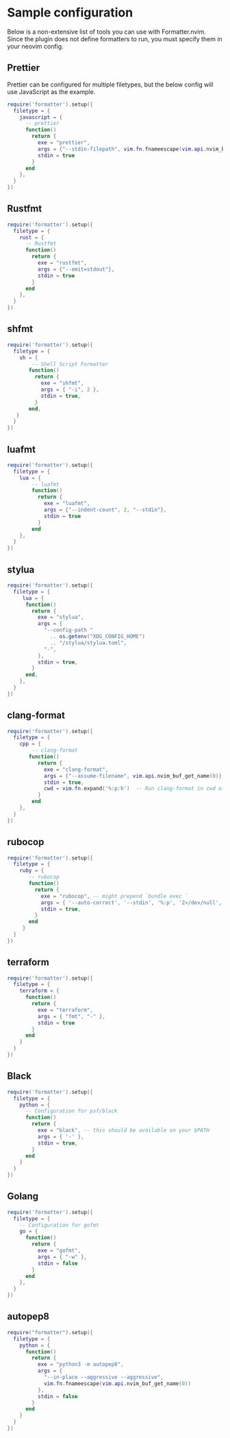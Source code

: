 # Sample configuration

Below is a non-extensive list of tools you can use with Formatter.nvim. Since the plugin does not define formatters to run, you must specify them in your neovim config.

## Prettier

Prettier can be configured for multiple filetypes, but the below config will use JavaScript as the example.

```lua
require('formatter').setup({
  filetype = {
    javascript = {
      -- prettier
      function()
        return {
          exe = "prettier",
          args = {"--stdin-filepath", vim.fn.fnameescape(vim.api.nvim_buf_get_name(0)), '--single-quote'},
          stdin = true
        }
      end
    },
  }
})
```

## Rustfmt

```lua
require('formatter').setup({
  filetype = {
    rust = {
      -- Rustfmt
      function()
        return {
          exe = "rustfmt",
          args = {"--emit=stdout"},
          stdin = true
        }
      end
    },
  }
})
```

## shfmt

```lua
require('formatter').setup({
  filetype = {
    sh = {
        -- Shell Script Formatter
       function()
         return {
           exe = "shfmt",
           args = { "-i", 2 },
           stdin = true,
         }
       end,
   }
  }
})
```

## luafmt

```lua
require('formatter').setup({
  filetype = {
    lua = {
        -- luafmt
        function()
          return {
            exe = "luafmt",
            args = {"--indent-count", 2, "--stdin"},
            stdin = true
          }
        end
    },
  }
})
```

## stylua

```lua
require('formatter').setup({
  filetype = {
     lua = {
      function()
        return {
          exe = "stylua",
          args = {
            "--config-path "
              .. os.getenv("XDG_CONFIG_HOME")
              .. "/stylua/stylua.toml",
            "-",
          },
          stdin = true,
        }
      end,
    },
  }
})
```

## clang-format

```lua
require('formatter').setup({
  filetype = {
    cpp = {
        -- clang-format
       function()
          return {
            exe = "clang-format",
            args = {"--assume-filename", vim.api.nvim_buf_get_name(0)},
            stdin = true,
            cwd = vim.fn.expand('%:p:h')  -- Run clang-format in cwd of the file.
          }
        end
    },
  }
})
```

## rubocop

```lua
require('formatter').setup({
  filetype = {
    ruby = {
       -- rubocop
       function()
         return {
           exe = "rubocop", -- might prepend `bundle exec `
           args = { '--auto-correct', '--stdin', '%:p', '2>/dev/null', '|', "awk 'f; /^====================$/{f=1}'"},
           stdin = true,
         }
       end
     }
  }
})
```

## terraform

```lua
require('formatter').setup({
  filetype = {
    terraform = {
      function()
        return {
          exe = "terraform",
          args = { "fmt", "-" },
          stdin = true
        }
      end
    }
  }
})
```

## Black

```lua
require('formatter').setup({
  filetype = {
    python = {
      -- Configuration for psf/black
      function()
        return {
          exe = "black", -- this should be available on your $PATH
          args = { '-' },
          stdin = true,
        }
      end
    }
  }
})
```

## Golang

```lua
require('formatter').setup({
  filetype = {
    -- Configuration for gofmt
    go = {
      function()
        return {
          exe = "gofmt",
          args = { "-w" },
          stdin = false
        }
      end
    },
  }
})
```

## autopep8

```lua
require("formatter").setup({
  filetype = {
    python = {
      function()
        return {
          exe = "python3 -m autopep8",
          args = {
            "--in-place --aggressive --aggressive",
            vim.fn.fnameescape(vim.api.nvim_buf_get_name(0))
          },
          stdin = false
        }
      end
    }
  }
})
```
